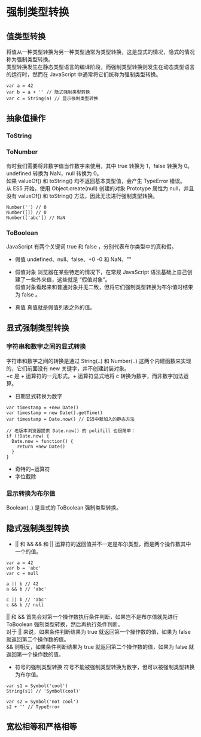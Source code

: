 # 强制类型转换

## 值类型转换

将值从一种类型转换为另一种类型通常为类型转换，这是显式的情况，隐式的情况称为强制类型转换。  
类型转换发生在静态类型语言的编译阶段，而强制类型转换则发生在动态类型语言的运行时，然而在 JavaScript 中通常将它们统称为强制类型转换。  
```
var a = 42
var b = a + '' // 隐式强制类型转换
var c = String(a) // 显示强制类型转换
```

## 抽象值操作

### ToString

### ToNumber
有时我们需要将非数字值当作数字来使用，其中 true 转换为 1，false 转换为 0。 undefined 转换为 NaN，null 转换为 0。  
如果 valueOf() 和 toString() 均不返回基本类型值，会产生 TypeError 错误。  
从 ES5 开始，使用 Object.create(null) 创建的对象 Prototype 属性为 null，并且没有 valueOf() 和 toString() 方法，因此无法进行强制类型转换。
```
Number('') // 0
Number([]) // 0
Number(['abc']) // NaN
```

### ToBoolean
JavaScript 有两个关键词 true 和 false ，分别代表布尔类型中的真和假。

- 假值
undefined、null、false、+0 -0 和 NaN、""

- 假值对象
浏览器在某些特定的情况下，在常规 JavaScript 语法基础上自己创建了一些外来值，这些就是 “假值对象”。  
假值对象看起来和普通对象并无二致，但将它们强制类型转换为布尔值时结果为 false 。

- 真值
真值就是假值列表之外的值。

## 显式强制类型转换

### 字符串和数字之间的显式转换
字符串和数字之间的转换是通过 String(..) 和 Number(..) 这两个内建函数来实现的，它们前面没有 new 关键字，并不创建封装对象。  
+c 是 + 运算符的一元形式。+ 运算符显式地将 c 转换为数字，而非数字加法运算。
- 日期显式转换为数字
```
var timestamp = +new Date()
var timestamp = new Date().getTime()
var timestamp = Date.now() // ES5中新加入的静态方法

// 老版本浏览器提供 Date.now() 的 polifill 也很简单：
if (!Date.now) {
  Date.now = function() {
    return +new Date()
  }
}
```

- 奇特的~运算符
- 字位截除

### 显示转换为布尔值
Boolean(..) 是显式的 ToBoolean 强制类型转换。

## 隐式强制类型转换 

- || 和 && 
&& 和 || 运算符的返回值并不一定是布尔类型，而是两个操作数其中一个的值。
```
var a = 42
var b = 'abc'
var c = null

a || b // 42
a && b // 'abc'

c || b // 'abc'
c && b // null
```

|| 和 && 首先会对第一个操作数执行条件判断，如果岂不是布尔值就先进行 ToBoolean 强制类型转换，然后再执行条件判断。  
对于 || 来说，如果条件判断结果为 true 就返回第一个操作数的值，如果为 false 就返回第二个操作数的值。  
&& 则相反，如果条件判断结果为 true 就返回第二个操作数的值，如果为 false 就返回第一个操作数的值。

- 符号的强制类型转换
符号不能被强制类型转换为数字，但可以被强制类型转换为布尔值。
```
var s1 = Symbol('cool')
String(s1) // 'Symbol(cool)'

var s2 = Symbol('not cool')
s2 + '' // TypeError
```

## 宽松相等和严格相等